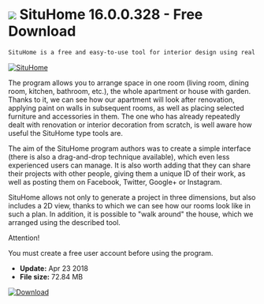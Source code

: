 # ![](https://cdn.softexe.net/static/icon/3/situhome-10354.png) SituHome 16.0.0.328 - Free Download

```sh
SituHome is a free and easy-to-use tool for interior design using real brands and products.
```
[![SituHome](https://gallery.dpcdn.pl/imgc/Tools/82015/g_-_420x350_1.5_-_x6869a1db-7013-434f-8da2-aa1ca285f14c.jpg)](https://softexe.net/win/multimedia/graphics-design/situhome:pRced.html)

The program allows you to arrange space in one room (living room, dining room, kitchen, bathroom, etc.), the whole apartment or house with garden. Thanks to it, we can see how our apartment will look after renovation, applying paint on walls in subsequent rooms, as well as placing selected furniture and accessories in them. The one who has already repeatedly dealt with renovation or interior decoration from scratch, is well aware how useful the SituHome type tools are.
 
 The aim of the SituHome program authors was to create a simple interface (there is also a drag-and-drop technique available), which even less experienced users can manage. It is also worth adding that they can share their projects with other people, giving them a unique ID of their work, as well as posting them on Facebook, Twitter, Google+ or Instagram.
 
 SituHome allows not only to generate a project in three dimensions, but also includes a 2D view, thanks to which we can see how our rooms look like in such a plan. In addition, it is possible to "walk around" the house, which we arranged using the described tool.
 
 Attention!
 
 You must create a free user account before using the program.


- **Update:** Apr 23 2018
- **File size:** 72.84 MB

[![Download](https://cdn.softexe.net/static/img/download.png)](https://softexe.net/win/multimedia/graphics-design/situhome:pRced.html)

